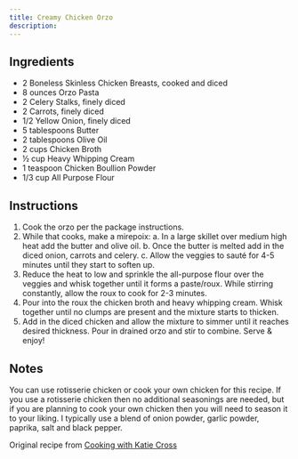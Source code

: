 ```yaml
---
title: Creamy Chicken Orzo
description:
---
```


## Ingredients
- 2 Boneless Skinless Chicken Breasts, cooked and diced
- 8 ounces Orzo Pasta
- 2 Celery Stalks, finely diced
- 2 Carrots, finely diced
- 1/2 Yellow Onion, finely diced
- 5 tablespoons Butter
- 2 tablespoons Olive Oil
- 2 cups Chicken Broth
- ½ cup Heavy Whipping Cream
- 1 teaspoon Chicken Boullion Powder
- 1/3 cup All Purpose Flour

## Instructions

1. Cook the orzo per the package instructions.
2. While that cooks, make a mirepoix:
  a. In a large skillet over medium high heat add the butter and olive oil.
  b. Once the butter is melted add in the diced onion, carrots and celery.
  c. Allow the veggies to sauté for 4-5 minutes until they start to soften up.
3.  Reduce the heat to low and sprinkle the all-purpose flour over the veggies and whisk together until it forms a paste/roux. While stirring constantly, allow the roux to cook for 2-3 minutes.
4. Pour into the roux the chicken broth and heavy whipping cream. Whisk together until no clumps are present and the mixture starts to thicken.
5. Add in the diced chicken and allow the mixture to simmer until it reaches desired thickness. Pour in drained orzo and stir to combine. Serve & enjoy!

## Notes

You can use rotisserie chicken or cook your own chicken for this recipe. If you use a rotisserie chicken then no additional seasonings are needed, but if you are planning to cook your own chicken then you will need to season it to your liking. I typically use a blend of onion powder, garlic powder, paprika, salt and black pepper.

Original recipe from [Cooking with Katie Cross](https://cookingwithkatiecross.com/creamy-chicken-pot-pie-orzo/)